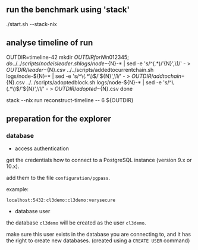 ## run the benchmark using 'stack'

./start.sh --stack-nix


## analyse timeline of run

OUTDIR=timeline-42
mkdir ${OUTDIR}
for N in 0 1 2 3 4 5; do
  ../../scripts/nodeisleader.sh logs/node-${N}-* | sed -e 's/^\(.*\)$/'${N}',\1/' - > ${OUTDIR}/leader-${N}.csv
  ../../scripts/addedtocurrentchain.sh logs/node-${N}-* | sed -e 's/^\(.*\)$/'${N}',\1/' - > ${OUTDIR}/addtochain-${N}.csv
  ../../scripts/adoptedblock.sh logs/node-${N}-* | sed -e 's/^\(.*\)$/'${N}',\1/' - > ${OUTDIR}/adopted-${N}.csv
done

stack --nix run reconstruct-timeline -- 6 ${OUTDIR}



## preparation for the explorer

### database

* access authentication

get the credentials how to connect to a PostgreSQL instance (version 9.x or 10.x).

add them to the file `configuration/pgpass`.

example:
```
localhost:5432:cl3demo:cl3demo:verysecure
```

* database user

the database `cl3demo` will be created as the user `cl3demo`.

make sure this user exists in the database you are connecting to, and it has the right to create new databases.
(created using a `CREATE USER` command)

